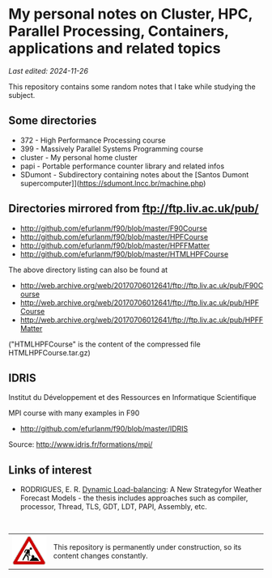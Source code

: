 # My personal notes on Cluster, HPC, Parallel Processing, Containers, applications and related topics

*Last edited: 2024-11-26*

This repository contains some random notes that I take while studying the subject.

## Some directories

* 372 - High Performance Processing course
* 399 - Massively Parallel Systems Programming course
* cluster - My personal home cluster
* papi - Portable performance counter library and related infos
* SDumont - Subdirectory containing notes about the [Santos Dumont supercomputer]](https://sdumont.lncc.br/machine.php)


## Directories mirrored from ftp://ftp.liv.ac.uk/pub/

* http://github.com/efurlanm/f90/blob/master/F90Course
* http://github.com/efurlanm/f90/blob/master/HPFCourse
* http://github.com/efurlanm/f90/blob/master/HPFFMatter
* http://github.com/efurlanm/f90/blob/master/HTMLHPFCourse

The above directory listing can also be found at

* http://web.archive.org/web/20170706012641/ftp://ftp.liv.ac.uk/pub/F90Course
* http://web.archive.org/web/20170706012641/ftp://ftp.liv.ac.uk/pub/HPFCourse
* http://web.archive.org/web/20170706012641/ftp://ftp.liv.ac.uk/pub/HPFFMatter

("HTMLHPFCourse" is the content of the compressed file HTMLHPFCourse.tar.gz)


## IDRIS

Institut du Développement et des Ressources en Informatique Scientifique

MPI course with many examples in F90

* http://github.com/efurlanm/f90/blob/master/IDRIS

Source: http://www.idris.fr/formations/mpi/


## Links of interest

* RODRIGUES, E. R. [Dynamic Load-balancing](https://www.lume.ufrgs.br/bitstream/handle/10183/34776/000792718.pdf): A New Strategyfor Weather Forecast Models - the thesis includes approaches such as compiler, processor, Thread, TLS, GDT, LDT, PAPI, Assembly, etc.


<br>
<table>
    <tr>
        <td><img src="img/construction.gif"></td>
        <td>This repository is permanently under construction, so its content changes constantly.</td>
    </tr>
</table>
